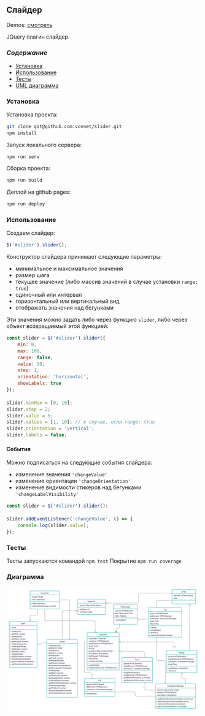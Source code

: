 ## **Слайдер**

Demos: [смотреть](https://vovnet.github.io/slider/)

JQuery плагин слайдер.

### *Содержание*
- [Установка](#установка)
- [Использование](#использование)
- [Тесты](#тесты)
- [UML диаграмма](#диаграмма)

### Установка
Установка проекта:
```bash
git clone git@github.com:vovnet/slider.git
npm install
```
Запуск локального сервера:
```dotnetcli
npm run serv
```
Сборка проекта:
```bash
npm run build
```
Деплой на github pages:
```bash
npm run deploy
```

### Использование
Создаем слайдер:
```javascript
$('#slider').slider();
```
Конструктор слайдера принимает следующие параметры:
- минимальное и максимальное значения
- размер шага
- текущее значение (либо массив значений в случае установки `range: true`)
- одиночный или интервал
- горизонтальный или вертикальный вид
- отображать значения над бегунками

Эти значения можно задать либо через функцию `slider`, либо через объект возвращаемый этой функцией:
```javascript
const slider = $('#slider').slider({
    min: 0,
    max: 100,
    range: false,
    value: 50,
    step: 1,
    orientation: 'horizontal',
    showLabels: true
});

slider.minMax = [0, 10];
slider.step = 2;
slider.value = 5;
slider.values = [1, 10]; // в случае, если range: true
slider.orientation = 'vertical';
slider.labels = false;
```

#### События
Можно подписаться на следующие события слайдера:
- изменение значения `'changeValue'`
- изменение ориентации `'changeOrientation'`
- изменение видимости стикеров над бегунками `'changeLabelVisibility'`

```javascript
const slider = $('#slider').slider();

slider.addEventListener('changeValue', () => {
    console.log(slider.value);
});
```

### Тесты
Тесты запускаются командой `npm test`
Покрытие `npm run coverage`

### Диаграмма
![](src/example/img/uml.jpg)
